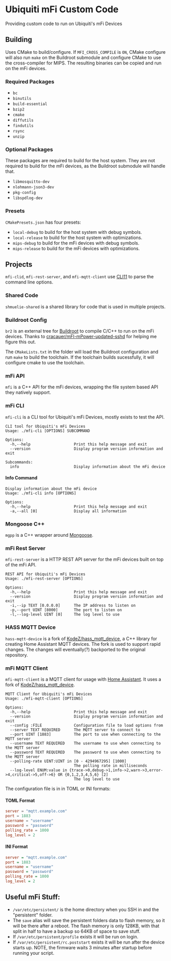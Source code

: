 # Ubiquiti mFi Custom Code

Providing custom code to run on Ubiquiti's mFi Devices

## Building

Uses CMake to build/configure. If `MFI_CROSS_COMPILE` is `ON`, CMake configure
will also run `make` on the Buildroot submodule and configure CMake to use the
cross-compiler for MIPS. The resulting binaries can be copied and run on the mFi
devices.

### Required Packages

- `bc`
- `binutils`
- `build-essential`
- `bzip2`
- `cmake`
- `diffutils`
- `findutils`
- `rsync`
- `unzip`

### Optional Packages

These packages are required to build for the host system. They are not required
to build for the mFi devices, as the Buildroot submodule will handle that.

- `libmosquitto-dev`
- `nlohmann-json3-dev`
- `pkg-config`
- `libspdlog-dev`

### Presets

`CMakePresets.json` has four presets:

- `local-debug` to build for the host system with debug symbols.
- `local-release` to build for the host system with optimizations.
- `mips-debug` to build for the mFi devices with debug symbols.
- `mips-release` to build for the mFi devices with optimizations.

## Projects

`mfi-clid`, `mfi-rest-server`, and `mfi-mqtt-client` use
[CLI11](https://github.com/CLIUtils/CLI11) to parse the command line options.

### Shared Code

`shmuelie-shared` is a shared library for code that is used in multiple projects.

### Buildroot Config

`br2` is an external tree for [Buildroot](https://buildroot.org/) to compile
C/C++ to run on the mFi devices. Thanks to
[cracauer/mFI-mPower-updated-sshd](https://github.com/cracauer/mFI-mPower-updated-sshd)
for helping me figure this out.

The `CMakeLists.txt` in the folder will load the Buildroot configuration and run
`make` to build the toolchain. If the toolchain builds sucessfully, it will
configure cmake to use the toolchain.

### mFi API

`mfi` is a C++ API for the mFi devices, wrapping the file system based API they
natively support.

### mFi CLI

`mfi-cli` is a CLI tool for Ubiquiti's mFi Devices, mostly exists to test the
API.

```
CLI tool for Ubiquiti's mFi Devices
Usage: ./mfi-cli [OPTIONS] SUBCOMMAND

Options:
  -h,--help                   Print this help message and exit
  --version                   Display program version information and exit

Subcommands:
  info                        Display information about the mFi device
```

#### Info Command

```
Display information about the mFi device
Usage: ./mfi-cli info [OPTIONS]

Options:
  -h,--help                   Print this help message and exit
  -a,--all [0]                Display all information
```

### Mongoose C++

`mgpp` is a C++ wrapper around [Mongoose](https://mongoose.ws/).

### mFi Rest Server

`mfi-rest-server` is a HTTP REST API server for the mFi devices built on top of
the mFi API.

```
REST API for Ubiquiti's mFi Devices
Usage: ./mfi-rest-server [OPTIONS]

Options:
  -h,--help                   Print this help message and exit
  --version                   Display program version information and exit
  -i,--ip TEXT [0.0.0.0]      The IP address to listen on
  -p,--port UINT [8000]       The port to listen on
  -l,--log-level UINT [0]     The log level to use
```

### HASS MQTT Device

`hass-mqtt-device` is a fork of
[KodeZ/hass_mqtt_device](https://github.com/KodeZ/hass_mqtt_device), a C++
library for creating Home Assistant MQTT devices. The fork is used to support
rapid changes. The changes will eventually(?) backported to the original
repository.

### mFi MQTT Client

`mfi-mqtt-client` is a MQTT client for usage with [Home
Assistant](https://www.home-assistant.io/). It uses a fork of
[KodeZ/hass_mqtt_device](https://github.com/KodeZ/hass_mqtt_device).

```
MQTT Client for Ubiquiti's mFi Devices
Usage: ./mfi-mqtt-client [OPTIONS]

Options:
  -h,--help                   Print this help message and exit
  --version                   Display program version information and exit
  --config :FILE              Configuration file to load options from
  --server TEXT REQUIRED      The MQTT server to connect to
  --port UINT [1883]          The port to use when connecting to the MQTT server
  --username TEXT REQUIRED    The username to use when connecting to the MQTT server
  --password TEXT REQUIRED    The password to use when connecting to the MQTT server
  --polling-rate UINT:UINT in [0 - 4294967295] [1000]
                              The polling rate in milliseconds
  --log-level ENUM:value in {trace->0,debug->1,info->2,warn->3,error->4,critical->5,off->6} OR {0,1,2,3,4,5,6} [2]
                              The log level to use
```

The configuration file is in in TOML or INI formats:

#### TOML Format

```toml
server = "mqtt.example.com"
port = 1883
username = "username"
password = "password"
polling_rate = 1000
log_level = 2
```

#### INI Format

```ini
server = "mqtt.example.com"
port = 1883
username = "username"
password = "password"
polling_rate = 1000
log_level = 2
```

## Useful mFi Stuff:

- `/var/etc/persistent/` is the home directory when you SSH in and the
  "persistent" folder.
- The `save` alias will save the persistent folders data to flash memory, so it
  will be there after a reboot. The flash memory is only 128KB, with that split
  in half to have a backup so 64KB of space to save stuff.
- If `/var/etc/persistent/profile` exists it will be run on login.
- If `/var/etc/persistent/rc.poststart` exists it will be run after the device
  starts up. NOTE, the firmware waits 3 minutes after startup before running
  your script.